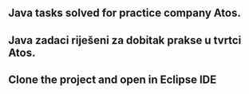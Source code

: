 ## Java tasks solved for practice company Atos. ##

## Java zadaci riješeni za dobitak prakse u tvrtci Atos. ##

## Clone the project and open in Eclipse IDE ##
